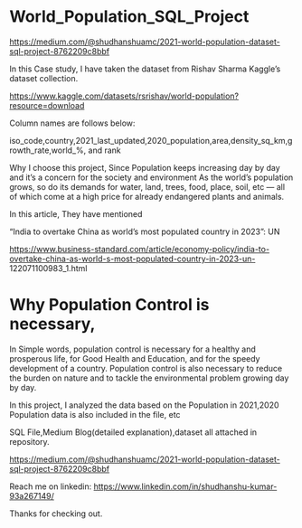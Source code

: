 # World_Population_SQL_Project
https://medium.com/@shudhanshuamc/2021-world-population-dataset-sql-project-8762209c8bbf

In this Case study, I have taken the dataset from Rishav Sharma Kaggle’s dataset collection.

https://www.kaggle.com/datasets/rsrishav/world-population?resource=download

Column names are follows below:

iso_code,country,2021_last_updated,2020_population,area,density_sq_km,growth_rate,world_%, and rank


Why I choose this project, Since Population keeps increasing day by day and it’s a concern for the society and environment
As the world’s population grows, so do its demands for water, land, trees, food, place, soil, etc — all of which come at a
high price for already endangered plants and animals.


In this article, They have mentioned

“India to overtake China as world’s most populated country in 2023”: UN

https://www.business-standard.com/article/economy-policy/india-to-overtake-china-as-world-s-most-populated-country-in-2023-un-
122071100983_1.html


# Why Population Control is necessary,

In Simple words, population control is necessary for a healthy and prosperous life, for Good Health and Education, and for
the speedy development of a country.
Population control is also necessary to reduce the burden on nature and
to tackle the environmental problem growing day by day.

In this project, I analyzed the data based on the Population in 2021,2020 Population data is also included in the file, etc

SQL File,Medium Blog(detailed explanation),dataset all attached in repository.

https://medium.com/@shudhanshuamc/2021-world-population-dataset-sql-project-8762209c8bbf

Reach me on linkedin: https://www.linkedin.com/in/shudhanshu-kumar-93a267149/

Thanks for checking out.
